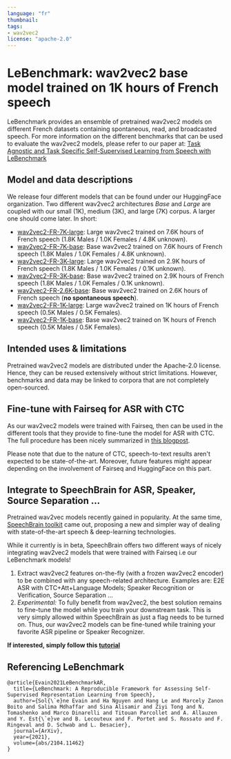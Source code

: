 ```yaml
---
language: "fr"
thumbnail:
tags:
- wav2vec2
license: "apache-2.0"
---
```


# LeBenchmark: wav2vec2 base model trained on 1K hours of French speech

  

LeBenchmark provides an ensemble of pretrained wav2vec2 models on different French datasets containing spontaneous, read, and broadcasted speech. For more information on the different benchmarks that can be used to evaluate the wav2vec2 models, please refer to our paper at: [Task Agnostic and Task Specific Self-Supervised Learning from Speech with LeBenchmark](https://openreview.net/pdf?id=TSvj5dmuSd)

  

## Model and data descriptions

  
We release four different models that can be found under our HuggingFace organization. Two different wav2vec2 architectures *Base* and *Large* are coupled with our small (1K), medium (3K), and large (7K) corpus. A larger one should come later. In short:

- [wav2vec2-FR-7K-large](https://huggingface.co/LeBenchmark/wav2vec2-FR-7K-large): Large wav2vec2 trained on 7.6K hours of French speech (1.8K Males / 1.0K Females / 4.8K unknown).
- [wav2vec2-FR-7K-base](https://huggingface.co/LeBenchmark/wav2vec2-FR-7K-base): Base wav2vec2 trained on 7.6K hours of French speech (1.8K Males / 1.0K Females / 4.8K unknown).
- [wav2vec2-FR-3K-large](https://huggingface.co/LeBenchmark/wav2vec2-FR-3K-large): Large wav2vec2 trained on 2.9K hours of French speech (1.8K Males / 1.0K Females / 0.1K unknown).
- [wav2vec2-FR-3K-base](https://huggingface.co/LeBenchmark/wav2vec2-FR-3K-base): Base wav2vec2 trained on 2.9K hours of French speech (1.8K Males / 1.0K Females / 0.1K unknown).
- [wav2vec2-FR-2.6K-base](https://huggingface.co/LeBenchmark/wav2vec2-FR-2.6K-base): Base wav2vec2 trained on 2.6K hours of French speech (**no spontaneous speech**).
- [wav2vec2-FR-1K-large](https://huggingface.co/LeBenchmark/wav2vec2-FR-1K-large): Large wav2vec2 trained on 1K hours of French speech (0.5K Males / 0.5K Females).
- [wav2vec2-FR-1K-base](https://huggingface.co/LeBenchmark/wav2vec2-FR-1K-base): Base wav2vec2 trained on 1K hours of French speech (0.5K Males / 0.5K Females).

## Intended uses & limitations

Pretrained wav2vec2 models are distributed under the Apache-2.0 license. Hence, they can be reused extensively without strict limitations. However, benchmarks and data may be linked to corpora that are not completely open-sourced.

## Fine-tune with Fairseq for ASR with CTC

As our wav2vec2 models were trained with Fairseq, then can be used in the different tools that they provide to fine-tune the model for ASR with CTC. The full procedure has been nicely summarized in [this blogpost](https://huggingface.co/blog/fine-tune-wav2vec2-english).

Please note that due to the nature of CTC, speech-to-text results aren't expected to be state-of-the-art. Moreover, future features might appear depending on the involvement of Fairseq and HuggingFace on this part.
  
## Integrate to SpeechBrain for ASR, Speaker, Source Separation ...

Pretrained wav2vec models recently gained in popularity. At the same time, [SpeechBrain toolkit](https://speechbrain.github.io) came out, proposing a new and simpler way of dealing with state-of-the-art speech & deep-learning technologies.

While it currently is in beta, SpeechBrain offers two different ways of nicely integrating wav2vec2 models that were trained with Fairseq i.e our LeBenchmark models!

 1. Extract wav2vec2 features on-the-fly (with a frozen wav2vec2 encoder) to be combined with any speech-related architecture. Examples are: E2E ASR with CTC+Att+Language Models; Speaker Recognition or Verification, Source Separation ...
 2. *Experimental:* To fully benefit from wav2vec2, the best solution remains to fine-tune the model while you train your downstream task. This is very simply allowed within SpeechBrain as just a flag needs to be turned on. Thus, our wav2vec2 models can be fine-tuned while training your favorite ASR pipeline or Speaker Recognizer.

**If interested, simply follow this [tutorial](https://colab.research.google.com/drive/17Hu1pxqhfMisjkSgmM2CnZxfqDyn2hSY?usp=sharing)**

## Referencing LeBenchmark

```
@article{Evain2021LeBenchmarkAR,
  title={LeBenchmark: A Reproducible Framework for Assessing Self-Supervised Representation Learning from Speech},
  author={Sol{\`e}ne Evain and Ha Nguyen and Hang Le and Marcely Zanon Boito and Salima Mdhaffar and Sina Alisamir and Ziyi Tong and N. Tomashenko and Marco Dinarelli and Titouan Parcollet and A. Allauzen and Y. Est{\`e}ve and B. Lecouteux and F. Portet and S. Rossato and F. Ringeval and D. Schwab and L. Besacier},
  journal={ArXiv},
  year={2021},
  volume={abs/2104.11462}
}
```
